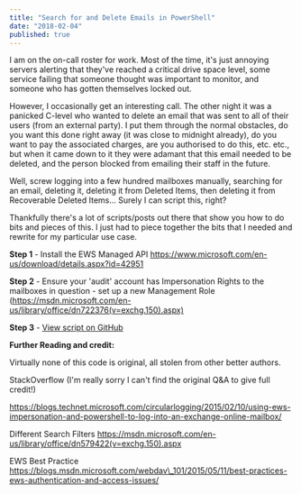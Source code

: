 ```yaml
---
title: "Search for and Delete Emails in PowerShell"
date: "2018-02-04"
published: true
---
```


I am on the on-call roster for work. Most of the time, it's just annoying servers alerting that they've reached a critical drive space level, some service failing that someone thought was important to monitor, and someone who has gotten themselves locked out.

However, I occasionally get an interesting call. The other night it was a panicked C-level who wanted to delete an email that was sent to all of their users (from an external party). I put them through the normal obstacles, do you want this done right away (it was close to midnight already), do you want to pay the associated charges, are you authorised to do this, etc. etc., but when it came down to it they were adamant that this email needed to be deleted, and the person blocked from emailing their staff in the future.

Well, screw logging into a few hundred mailboxes manually, searching for an email, deleting it, deleting it from Deleted Items, then deleting it from Recoverable Deleted Items... Surely I can script this, right?

Thankfully there's a lot of scripts/posts out there that show you how to do bits and pieces of this. I just had to piece together the bits that I needed and rewrite for my particular use case.

**Step 1** - Install the EWS Managed API https://www.microsoft.com/en-us/download/details.aspx?id=42951

**Step 2** - Ensure your 'audit' account has Impersonation Rights to the mailboxes in question - set up a new Management Role (https://msdn.microsoft.com/en-us/library/office/dn722376(v=exchg.150).aspx)

**Step 3** - [View script on GitHub](https://github.com/sysadmin-as-a-service/powershell-exchange/tree/master/search-emailmessage)

**Further Reading and credit:**

Virtually none of this code is original, all stolen from other better authors.

StackOverflow (I'm really sorry I can't find the original Q&A to give full credit!)

https://blogs.technet.microsoft.com/circularlogging/2015/02/10/using-ews-impersonation-and-powershell-to-log-into-an-exchange-online-mailbox/

Different Search Filters https://msdn.microsoft.com/en-us/library/office/dn579422(v=exchg.150).aspx

EWS Best Practice https://blogs.msdn.microsoft.com/webdav\_101/2015/05/11/best-practices-ews-authentication-and-access-issues/
